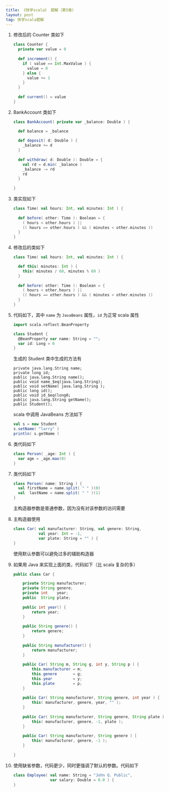 ```yaml
---
title: 《快学scala》 题解（第5章）
layout: post
tag: 快学scala题解
---
```


1. 修改后的 Counter 类如下

   ```scala
   class Counter {
     private var value = 0
	 
	 def increment() {
	   if ( value == Int.MaxValue ) {
	     value = 0
	   } else {
	     value += 1
	   }
     }
	 
	 def current() = value
   }
   ```
   
2. BankAccount 类如下

   ```scala
   class BankAccount( private var _balance: Double ) {
   
     def balance = _balance
	 
	 def deposit( d: Double ) {
	   _balance += d
     }
	 
	 def withdraw( d: Double ): Double = {
	   val rd = d.min( _balance )
	   _balance -= rd
	   rd
     }
	 
   }
   ```
   
3. 类实现如下

   ```scala
   class Time( val hours: Int, val minutes: Int ) {
     
	 def before( other: Time ): Boolean = {
	   ( hours < other.hours ) ||
	   (( hours == other.hours ) && ( minutes < other.minutes ))
     }
   }
   ```
   
4. 修改后的类如下

   ```scala
   class Time( val hours: Int, val minutes: Int ) {
   
     def this( minutes: Int ) {
	   this( minutes / 60, minutes % 60 )
     }
     
	 def before( other: Time ): Boolean = {
	   ( hours < other.hours ) ||
	   (( hours == other.hours ) && ( minutes < other.minutes ))
     }
   }
   ```
   
5. 代码如下，其中 `name` 为 `JavaBeans` 属性，`id` 为正常 scala 属性

   ```scala
   import scala.reflect.BeanProperty
   
   class Student {
     @BeanProperty var name: String = "";
	 var id: Long = 0
   }
   ```
   
   生成的 Student 类中生成的方法有
   
   ```
   private java.lang.String name;
   private long id;
   public java.lang.String name();
   public void name_$eq(java.lang.String);
   public void setName( java.lang.String );
   public long id();
   public void id_$eq(long0;
   public java.lang.String getName();
   public Student();
   ```
   
   scala 中调用 JavaBeans 方法如下
   
   ```scala
   val s = new Student
   s.setName( "larry" )
   println( s.getName )
   ```
   
6. 类代码如下

   ```scala
   class Person( _age: Int ) {
     var age = _age.max(0)
   }
   ```
   
7. 类代码如下

   ```scala
   class Person( name: String ) {
     val firstName = name.split( " " )(0)
	 val  lastName = name.split( " " )(1)
   }
   ```
   
   主构造器参数是普通参数，因为没有对该参数的访问需要
   
8. 主构造器使用

   ```scala
   class Car( val manufacturer: String, val genere: String,
              val year: Int = -1,
			  var plate: String = "" ) {
   }
   ```
   
   使用默认参数可以避免过多的辅助构造器
   
9. 如果用 Java 来实现上面的类，代码如下（比 scala 复杂的多）

   ```java
   public class Car {
   
       private String manufacturer;
	   private String genere;
	   private int    year;
	   public  String plate;
	   
	   public int year() {
	       return year;
	   }
	   
	   public String genere() {
	       return genere;
	   }
	   
	   public String manufacturer() {
	       return manufacturer;
	   }
	   
	   public Car( String m, String g, int y, String p ) {
	       this.manufacturer = m;
		   this.genere       = g;
		   this.year         = y;
		   this.plate        = p;
	   }
	   
	   public Car( String manufacturer, String genere, int year ) {
	       this( manufacturer, genere, year, "" );
	   }
	   
	   public Car( String manufacturer, String genere, String plate ) {
	       this( manufacturer, genere, -1, plate );
	   }
	   
	   public Car( String manufacturer, String genere ) [
	       this( manufacturer, genere, -1 );
	   }
	   
   }
   ```
   
10. 使用缺省参数，代码更少，同时更强调了默认的参数。代码如下

    ```scala
    class Employee( val name: String = "John Q. Public",
	                var salary: Double = 0.0 ) {
    }
    ```
